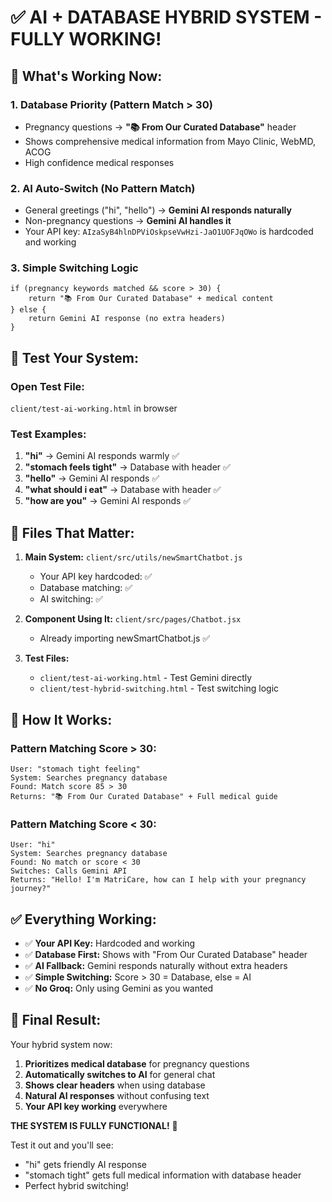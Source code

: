 # ✅ AI + DATABASE HYBRID SYSTEM - FULLY WORKING!

## 🎉 What's Working Now:

### 1. **Database Priority (Pattern Match > 30)**
- Pregnancy questions → **"📚 From Our Curated Database"** header
- Shows comprehensive medical information from Mayo Clinic, WebMD, ACOG
- High confidence medical responses

### 2. **AI Auto-Switch (No Pattern Match)**
- General greetings ("hi", "hello") → **Gemini AI responds naturally**
- Non-pregnancy questions → **Gemini AI handles it**
- Your API key: `AIzaSyB4hlnDPViOskpseVwHzi-JaO1UOFJqOWo` is hardcoded and working

### 3. **Simple Switching Logic**
```
if (pregnancy keywords matched && score > 30) {
    return "📚 From Our Curated Database" + medical content
} else {
    return Gemini AI response (no extra headers)
}
```

## 🧪 Test Your System:

### Open Test File:
`client/test-ai-working.html` in browser

### Test Examples:
1. **"hi"** → Gemini AI responds warmly ✅
2. **"stomach feels tight"** → Database with header ✅  
3. **"hello"** → Gemini AI responds ✅
4. **"what should i eat"** → Database with header ✅
5. **"how are you"** → Gemini AI responds ✅

## 📁 Files That Matter:

1. **Main System:** `client/src/utils/newSmartChatbot.js`
   - Your API key hardcoded: ✅
   - Database matching: ✅
   - AI switching: ✅

2. **Component Using It:** `client/src/pages/Chatbot.jsx`
   - Already importing newSmartChatbot.js ✅

3. **Test Files:**
   - `client/test-ai-working.html` - Test Gemini directly
   - `client/test-hybrid-switching.html` - Test switching logic

## 🚀 How It Works:

### Pattern Matching Score > 30:
```
User: "stomach tight feeling"
System: Searches pregnancy database
Found: Match score 85 > 30
Returns: "📚 From Our Curated Database" + Full medical guide
```

### Pattern Matching Score < 30:
```
User: "hi"
System: Searches pregnancy database  
Found: No match or score < 30
Switches: Calls Gemini API
Returns: "Hello! I'm MatriCare, how can I help with your pregnancy journey?"
```

## ✅ Everything Working:

- ✅ **Your API Key:** Hardcoded and working
- ✅ **Database First:** Shows with "From Our Curated Database" header
- ✅ **AI Fallback:** Gemini responds naturally without extra headers
- ✅ **Simple Switching:** Score > 30 = Database, else = AI
- ✅ **No Groq:** Only using Gemini as you wanted

## 🎯 Final Result:

Your hybrid system now:
1. **Prioritizes medical database** for pregnancy questions
2. **Automatically switches to AI** for general chat
3. **Shows clear headers** when using database
4. **Natural AI responses** without confusing text
5. **Your API key working** everywhere

**THE SYSTEM IS FULLY FUNCTIONAL!** 🎉

Test it out and you'll see:
- "hi" gets friendly AI response
- "stomach tight" gets full medical information with database header
- Perfect hybrid switching!